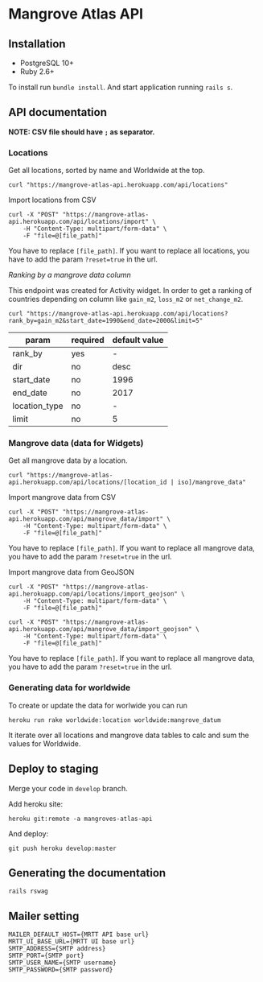 # Mangrove Atlas API

## Installation

* PostgreSQL 10+
* Ruby 2.6+

To install run `bundle install`. And start application running `rails s`.

## API documentation

**NOTE: CSV file should have `;` as separator.**

### Locations

Get all locations, sorted by name and Worldwide at the top.

```
curl "https://mangrove-atlas-api.herokuapp.com/api/locations"
```

Import locations from CSV

```
curl -X "POST" "https://mangrove-atlas-api.herokuapp.com/api/locations/import" \
    -H "Content-Type: multipart/form-data" \
    -F "file=@[file_path]"
```

You have to replace `[file_path]`.
If you want to replace all locations, you have to add the param `?reset=true` in the url.

*Ranking by a mangrove data column*

This endpoint was created for Activity widget. In order to get a ranking of countries depending on column like `gain_m2`, `loss_m2` or `net_change_m2`.

```
curl "https://mangrove-atlas-api.herokuapp.com/api/locations?rank_by=gain_m2&start_date=1990&end_date=2000&limit=5"
```

| param | required | default value
|---|---|---|
| rank_by | yes | - |
| dir | no | desc |
| start_date | no | 1996 |
| end_date | no | 2017 |
| location_type | no | - |
| limit | no | 5 |

### Mangrove data (data for Widgets)

Get all mangrove data by a location.

```
curl "https://mangrove-atlas-api.herokuapp.com/api/locations/[location_id | iso]/mangrove_data"
```

Import mangrove data from CSV

```
curl -X "POST" "https://mangrove-atlas-api.herokuapp.com/api/mangrove_data/import" \
    -H "Content-Type: multipart/form-data" \
    -F "file=@[file_path]"
```

You have to replace `[file_path]`.
If you want to replace all mangrove data, you have to add the param `?reset=true` in the url.

Import mangrove data from GeoJSON

```
curl -X "POST" "https://mangrove-atlas-api.herokuapp.com/api/locations/import_geojson" \
    -H "Content-Type: multipart/form-data" \
    -F "file=@[file_path]"
```

```
curl -X "POST" "https://mangrove-atlas-api.herokuapp.com/api/mangrove_data/import_geojson" \
    -H "Content-Type: multipart/form-data" \
    -F "file=@[file_path]"
```

You have to replace `[file_path]`.
If you want to replace all mangrove data, you have to add the param `?reset=true` in the url.

### Generating data for worldwide

To create or update the data for worlwide you can run

```
heroku run rake worldwide:location worldwide:mangrove_datum
```

It iterate over all locations and mangrove data tables to calc and sum the values for Worldwide.

## Deploy to staging

Merge your code in `develop` branch.

Add heroku site:

```
heroku git:remote -a mangroves-atlas-api
```

And deploy:

```
git push heroku develop:master
```

## Generating the documentation

```
rails rswag
```

## Mailer setting

```
MAILER_DEFAULT_HOST={MRTT API base url}
MRTT_UI_BASE_URL={MRTT UI base url}
SMTP_ADDRESS={SMTP address}
SMTP_PORT={SMTP port}
SMTP_USER_NAME={SMTP username}
SMTP_PASSWORD={SMTP password}
```
